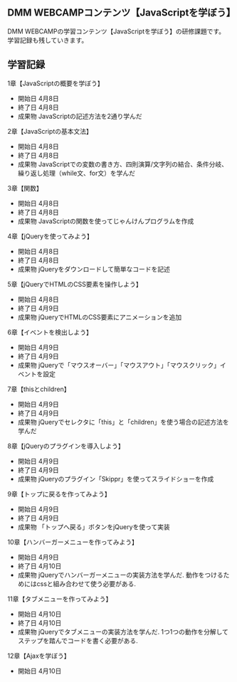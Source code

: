 ## DMM WEBCAMPコンテンツ【JavaScriptを学ぼう】
DMM WEBCAMPの学習コンテンツ【JavaScriptを学ぼう】の研修課題です。
学習記録も残していきます。

## 学習記録
1章【JavaScriptの概要を学ぼう】
- 開始日 4月8日
- 終了日 4月8日
- 成果物 JavaScriptの記述方法を2通り学んだ

2章【JavaScriptの基本文法】
- 開始日 4月8日
- 終了日 4月8日
- 成果物 JavaScriptでの変数の書き方、四則演算/文字列の結合、条件分岐、繰り返し処理（while文、for文）を学んだ

3章【関数】
- 開始日 4月8日
- 終了日 4月8日
- 成果物 JavaScriptの関数を使ってじゃんけんプログラムを作成

4章【jQueryを使ってみよう】
- 開始日 4月8日
- 終了日 4月8日
- 成果物 jQueryをダウンロードして簡単なコードを記述

5章【jQueryでHTMLのCSS要素を操作しよう】
- 開始日 4月8日
- 終了日 4月9日
- 成果物 jQueryでHTMLのCSS要素にアニメーションを追加

6章【イベントを検出しよう】
- 開始日 4月9日
- 終了日 4月9日
- 成果物 jQueryで「マウスオーバー」「マウスアウト」「マウスクリック」イベントを設定

7章【thisとchildren】
- 開始日 4月9日
- 終了日 4月9日
- 成果物 jQueryでセレクタに「this」と「children」を使う場合の記述方法を学んだ

8章【jQueryのプラグインを導入しよう】
- 開始日 4月9日
- 終了日 4月9日
- 成果物 jQueryのプラグイン「Skippr」を使ってスライドショーを作成

9章【トップに戻るを作ってみよう】
- 開始日 4月9日
- 終了日 4月9日
- 成果物 「トップへ戻る」ボタンをjQueryを使って実装

10章【ハンバーガーメニューを作ってみよう】
- 開始日 4月9日
- 終了日 4月10日
- 成果物 jQueryでハンバーガーメニューの実装方法を学んだ. 動作をつけるためにはcssと組み合わせて使う必要がある.

11章【タブメニューを作ってみよう】
- 開始日 4月10日
- 終了日 4月10日
- 成果物 jQueryでタブメニューの実装方法を学んだ. 1つ1つの動作を分解してステップを踏んでコードを書く必要がある.

12章【Ajaxを学ぼう】
- 開始日 4月10日